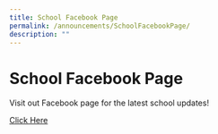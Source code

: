 ```yaml
---
title: School Facebook Page
permalink: /announcements/SchoolFacebookPage/
description: ""
---
```



# School Facebook Page
Visit out Facebook page for the latest school updates! 

[Click Here](https://www.facebook.com/North-View-Primary-School-107412627808856/)